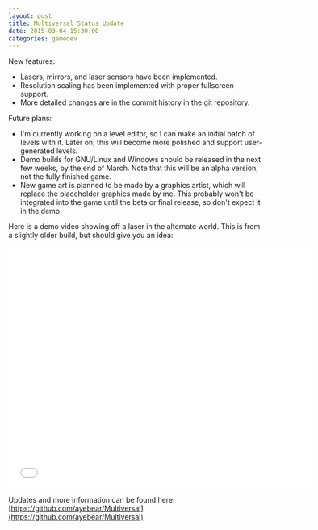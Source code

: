 ```yaml
---
layout: post
title: Multiversal Status Update
date: 2015-03-04 15:30:00
categories: gamedev
---
```


New features:

* Lasers, mirrors, and laser sensors have been implemented.
* Resolution scaling has been implemented with proper fullscreen support.
* More detailed changes are in the commit history in the git repository.

Future plans:

* I'm currently working on a level editor, so I can make an initial batch of levels with it. Later on, this will become more polished and support user-generated levels.
* Demo builds for GNU/Linux and Windows should be released in the next few weeks, by the end of March. Note that this will be an alpha version, not the fully finished game.
* New game art is planned to be made by a graphics artist, which will replace the placeholder graphics made by me. This probably won't be integrated into the game until the beta or final release, so don't expect it in the demo.

Here is a demo video showing off a laser in the alternate world. This is from a slightly older build, but should give you an idea:

<iframe width="600" height="480" src="//www.youtube.com/embed/xmZtusBtVrM" frameborder="0" allowfullscreen></iframe>

Updates and more information can be found here: [https://github.com/ayebear/Multiversal](https://github.com/ayebear/Multiversal)

